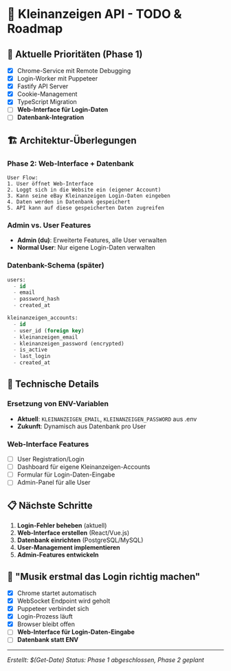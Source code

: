 # 🚀 Kleinanzeigen API - TODO & Roadmap

## 🎯 **Aktuelle Prioritäten (Phase 1)**

- [x] Chrome-Service mit Remote Debugging
- [x] Login-Worker mit Puppeteer
- [x] Fastify API Server
- [x] Cookie-Management
- [x] TypeScript Migration
- [ ] **Web-Interface für Login-Daten**
- [ ] **Datenbank-Integration**

## 🏗️ **Architektur-Überlegungen**

### **Phase 2: Web-Interface + Datenbank**

```
User Flow:
1. User öffnet Web-Interface
2. Loggt sich in die Website ein (eigener Account)
3. Kann seine eBay Kleinanzeigen Login-Daten eingeben
4. Daten werden in Datenbank gespeichert
5. API kann auf diese gespeicherten Daten zugreifen
```

### **Admin vs. User Features**

- **Admin (du)**: Erweiterte Features, alle User verwalten
- **Normal User**: Nur eigene Login-Daten verwalten

### **Datenbank-Schema (später)**

```sql
users:
  - id
  - email
  - password_hash
  - created_at

kleinanzeigen_accounts:
  - id
  - user_id (foreign key)
  - kleinanzeigen_email
  - kleinanzeigen_password (encrypted)
  - is_active
  - last_login
  - created_at
```

## 🔧 **Technische Details**

### **Ersetzung von ENV-Variablen**

- **Aktuell**: `KLEINANZEIGEN_EMAIL`, `KLEINANZEIGEN_PASSWORD` aus .env
- **Zukunft**: Dynamisch aus Datenbank pro User

### **Web-Interface Features**

- [ ] User Registration/Login
- [ ] Dashboard für eigene Kleinanzeigen-Accounts
- [ ] Formular für Login-Daten-Eingabe
- [ ] Admin-Panel für alle User

## 📋 **Nächste Schritte**

1. **Login-Fehler beheben** (aktuell)
2. **Web-Interface erstellen** (React/Vue.js)
3. **Datenbank einrichten** (PostgreSQL/MySQL)
4. **User-Management implementieren**
5. **Admin-Features entwickeln**

## 🎵 **"Musik erstmal das Login richtig machen"**

- [x] Chrome startet automatisch
- [x] WebSocket Endpoint wird geholt
- [x] Puppeteer verbindet sich
- [x] Login-Prozess läuft
- [x] Browser bleibt offen
- [ ] **Web-Interface für Login-Daten-Eingabe**
- [ ] **Datenbank statt ENV**

---

_Erstellt: $(Get-Date)_
_Status: Phase 1 abgeschlossen, Phase 2 geplant_
